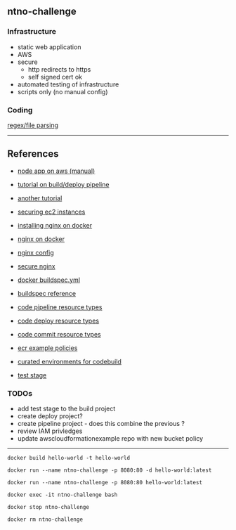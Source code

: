 ## ntno-challenge

### Infrastructure
* static web application
* AWS
* secure
  * http redirects to https
  * self signed cert ok
* automated testing of infrastructure
* scripts only (no manual config)

### Coding
[regex/file parsing](https://www.hackerrank.com/challenges/validating-credit-card-number/problem)


---

## References
* [node app on aws (manual)](https://ourcodeworld.com/articles/read/977/how-to-deploy-a-node-js-application-on-aws-ec2-server)
* [tutorial on build/deploy pipeline](https://docs.aws.amazon.com/AmazonECS/latest/developerguide/ecs-cd-pipeline.html)
* [another tutorial](https://www.infoq.com/articles/aws-codepipeline-deploy-docker/)
* [securing ec2 instances](https://aws.amazon.com/answers/security/aws-securing-ec2-instances/)
* [installing nginx on docker](https://docs.nginx.com/nginx/admin-guide/installing-nginx/installing-nginx-docker/)
* [nginx on docker](https://www.digitalocean.com/community/tutorials/how-to-run-nginx-in-a-docker-container-on-ubuntu-14-04)
* [nginx config](http://nginx.org/en/docs/beginners_guide.html)
* [secure nginx](https://www.cyberciti.biz/tips/linux-unix-bsd-nginx-webserver-security.html)



* [docker buildspec.yml](https://docs.aws.amazon.com/codebuild/latest/userguide/sample-docker.html)
* [buildspec reference](https://docs.aws.amazon.com/codebuild/latest/userguide/build-spec-ref.html)
* [code pipeline resource types](https://docs.aws.amazon.com/IAM/latest/UserGuide/list_awscodepipeline.html)
* [code deploy resource types](https://docs.aws.amazon.com/IAM/latest/UserGuide/list_awscodedeploy.html)
* [code commit resource types](https://docs.aws.amazon.com/IAM/latest/UserGuide/list_awscodecommit.html)
* [ecr example policies](https://docs.aws.amazon.com/AmazonECR/latest/userguide/RepositoryPolicyExamples.html)
* [curated environments for codebuild](https://docs.aws.amazon.com/codebuild/latest/userguide/build-env-ref-available.html)
* [test stage](https://docs.aws.amazon.com/codebuild/latest/userguide/how-to-create-pipeline.html#how-to-create-pipeline-add-test)

### TODOs
* add test stage to the build project
* create deploy project?
* create pipeline project - does this combine the previous ?
* review IAM privledges
* update awscloudformationexample repo with new bucket policy

---



`docker build hello-world -t hello-world`


`docker run --name ntno-challenge -p 8080:80 -d hello-world:latest` 

`docker run --name ntno-challenge -p 8080:80 hello-world:latest` 

`docker exec -it ntno-challenge bash`

`docker stop ntno-challenge`

`docker rm ntno-challenge`
